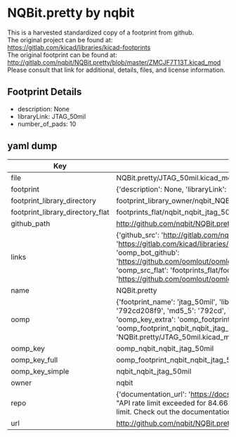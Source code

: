 # NQBit.pretty by nqbit  
This is a harvested standardized copy of a footprint from github.  
The original project can be found at:  
https://gitlab.com/kicad/libraries/kicad-footprints  
The original footprint can be found at:
http://gitlab.com/nqbit/NQBit.pretty/blob/master/ZMCJF7T13T.kicad_mod
Please consult that link for additional, details, files, and license information.  
## Footprint Details
* description: None  
* libraryLink: JTAG_50mil  
* number_of_pads: 10  
## yaml dump  
| Key | Value |  
| --- | --- |  
| file | NQBit.pretty/JTAG_50mil.kicad_mod |  
| footprint | {'description': None, 'libraryLink': 'JTAG_50mil', 'number_of_pads': 10} |  
| footprint_library_directory | footprint_library_owner/nqbit_NQBit.pretty |  
| footprint_library_directory_flat | footprints_flat/nqbit_nqbit_jtag_50mil/working |  
| github_path | http://github.com/nqbit/NQBit.pretty/blob/master/JTAG_50mil.kicad_mod |  
| links | {'github_src': 'http://gitlab.com/nqbit/NQBit.pretty/blob/master/ZMCJF7T13T.kicad_mod', 'github_src_repo': 'https://gitlab.com/kicad/libraries/kicad-footprints', 'oomp_bot': 'footprints/nqbit_nqbit_jtag_50mil/working', 'oomp_bot_github': 'https://github.com/oomlout/oomlout_oomp_footprint_bot/tree/main/footprints/nqbit_nqbit_jtag_50mil/working', 'oomp_src_flat': 'footprints_flat/footprints_flat/nqbit_nqbit_jtag_50mil/working', 'oomp_src_flat_github': 'https://github.com/oomlout/oomlout_oomp_footprint_src/tree/main/footprints_flat/nqbit_nqbit_jtag_50mil/working'} |  
| name | NQBit.pretty |  
| oomp | {'footprint_name': 'jtag_50mil', 'library_name': 'nqbit', 'md5': '792cd208f9bd597b54e5458716ce644a', 'md5_10': '792cd208f9', 'md5_5': '792cd', 'md5_6': '792cd2', 'oomp_key': 'oomp_nqbit_nqbit_jtag_50mil', 'oomp_key_extra': 'oomp_footprint_nqbit_nqbit_jtag_50mil', 'oomp_key_full': 'oomp_footprint_nqbit_nqbit_jtag_50mil_792cd2', 'oomp_key_simple': 'nqbit_nqbit_jtag_50mil', 'original_filename': 'NQBit.pretty/JTAG_50mil.kicad_mod', 'owner_name': 'nqbit'} |  
| oomp_key | oomp_nqbit_nqbit_jtag_50mil |  
| oomp_key_full | oomp_footprint_nqbit_nqbit_jtag_50mil |  
| oomp_key_simple | nqbit_nqbit_jtag_50mil |  
| owner | nqbit |  
| repo | {'documentation_url': 'https://docs.github.com/rest/overview/resources-in-the-rest-api#rate-limiting', 'message': "API rate limit exceeded for 84.66.173.59. (But here's the good news: Authenticated requests get a higher rate limit. Check out the documentation for more details.)"} |  
| url | http://github.com/nqbit/NQBit.pretty |  

